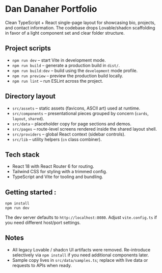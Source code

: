 # Dan Danaher Portfolio

Clean TypeScript + React single-page layout for showcasing bio, projects, and contact information. The codebase drops Lovable/shadcn scaffolding in favor of a light component set and clear folder structure.

## Project scripts

- `npm run dev` – start Vite in development mode.
- `npm run build` – generate a production build in `dist/`.
- `npm run build:dev` – build using the `development` mode profile.
- `npm run preview` – preview the production build locally.
- `npm run lint` – run ESLint across the project.

## Directory layout

- `src/assets` – static assets (favicons, ASCII art) used at runtime.
- `src/components` – presentational pieces grouped by concern (`cards`, `layout`, `shared`).
- `src/data` – placeholder copy for page sections and demos.
- `src/pages` – route-level screens rendered inside the shared layout shell.
- `src/providers` – global React context (sidebar controls).
- `src/lib` – utility helpers (`cn` class combiner).

## Tech stack

- React 18 with React Router 6 for routing.
- Tailwind CSS for styling with a trimmed config.
- TypeScript and Vite for tooling and bundling.

## Getting started :

```bash
npm install
npm run dev
```

The dev server defaults to `http://localhost:8080`. Adjust `vite.config.ts` if you need different host/port settings.

## Notes

- All legacy Lovable / shadcn UI artifacts were removed. Re-introduce selectively via `npm install` if you need additional components later.
- Sample copy lives in `src/data/samples.ts`; replace with live data or requests to APIs when ready.
